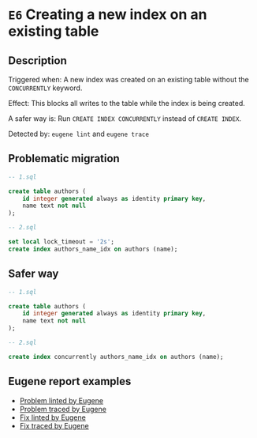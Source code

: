 # `E6` Creating a new index on an existing table

## Description

Triggered when: A new index was created on an existing table without the `CONCURRENTLY` keyword.

Effect: This blocks all writes to the table while the index is being created.

A safer way is: Run `CREATE INDEX CONCURRENTLY` instead of `CREATE INDEX`.

Detected by: `eugene lint` and `eugene trace`

## Problematic migration

```sql
-- 1.sql

create table authors (
    id integer generated always as identity primary key,
    name text not null
);

-- 2.sql

set local lock_timeout = '2s';
create index authors_name_idx on authors (name);

```

## Safer way

```sql
-- 1.sql

create table authors (
    id integer generated always as identity primary key,
    name text not null
);

-- 2.sql

create index concurrently authors_name_idx on authors (name);

```

## Eugene report examples

- [Problem linted by Eugene](unsafe_lint.md)
- [Problem traced by Eugene](unsafe_trace.md)
- [Fix linted by Eugene](safer_trace.md)
- [Fix traced by Eugene](safer_trace.md)
